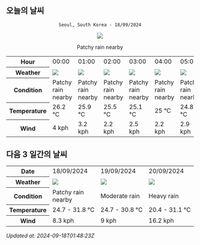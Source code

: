 ## 오늘의 날씨
<div align="center">

`Seoul, South Korea - 18/09/2024`

<img src="https://cdn.weatherapi.com/weather/64x64/day/176.png"/>

Patchy rain nearby

</div>


<table>
    <tr>
        <th>Hour</th>
        <td>00:00</td><td>01:00</td><td>02:00</td><td>03:00</td><td>04:00</td><td>05:00</td><td>06:00</td><td>07:00</td><td>08:00</td><td>09:00</td><td>10:00</td><td>11:00</td><td>12:00</td><td>13:00</td><td>14:00</td><td>15:00</td><td>16:00</td><td>17:00</td><td>18:00</td><td>19:00</td><td>20:00</td><td>21:00</td><td>22:00</td><td>23:00</td>
    </tr>
    <tr>
        <th>Weather</th>
        <td><img src="https://cdn.weatherapi.com/weather/64x64/night/176.png"></img></td><td><img src="https://cdn.weatherapi.com/weather/64x64/night/176.png"></img></td><td><img src="https://cdn.weatherapi.com/weather/64x64/night/176.png"></img></td><td><img src="https://cdn.weatherapi.com/weather/64x64/night/176.png"></img></td><td><img src="https://cdn.weatherapi.com/weather/64x64/night/176.png"></img></td><td><img src="https://cdn.weatherapi.com/weather/64x64/night/176.png"></img></td><td><img src="https://cdn.weatherapi.com/weather/64x64/night/176.png"></img></td><td><img src="https://cdn.weatherapi.com/weather/64x64/day/176.png"></img></td><td><img src="https://cdn.weatherapi.com/weather/64x64/day/116.png"></img></td><td><img src="https://cdn.weatherapi.com/weather/64x64/day/176.png"></img></td><td><img src="https://cdn.weatherapi.com/weather/64x64/day/116.png"></img></td><td><img src="https://cdn.weatherapi.com/weather/64x64/day/176.png"></img></td><td><img src="https://cdn.weatherapi.com/weather/64x64/day/176.png"></img></td><td><img src="https://cdn.weatherapi.com/weather/64x64/day/176.png"></img></td><td><img src="https://cdn.weatherapi.com/weather/64x64/day/353.png"></img></td><td><img src="https://cdn.weatherapi.com/weather/64x64/day/353.png"></img></td><td><img src="https://cdn.weatherapi.com/weather/64x64/day/176.png"></img></td><td><img src="https://cdn.weatherapi.com/weather/64x64/day/176.png"></img></td><td><img src="https://cdn.weatherapi.com/weather/64x64/day/176.png"></img></td><td><img src="https://cdn.weatherapi.com/weather/64x64/night/176.png"></img></td><td><img src="https://cdn.weatherapi.com/weather/64x64/night/116.png"></img></td><td><img src="https://cdn.weatherapi.com/weather/64x64/night/116.png"></img></td><td><img src="https://cdn.weatherapi.com/weather/64x64/night/116.png"></img></td><td><img src="https://cdn.weatherapi.com/weather/64x64/night/116.png"></img></td>
    </tr>
    <tr>
        <th>Condition</th>
        <td width="200px">Patchy rain nearby</td><td width="200px">Patchy rain nearby</td><td width="200px">Patchy rain nearby</td><td width="200px">Patchy rain nearby</td><td width="200px">Patchy rain nearby</td><td width="200px">Patchy rain nearby</td><td width="200px">Patchy rain nearby</td><td width="200px">Patchy rain nearby</td><td width="200px">Partly Cloudy </td><td width="200px">Patchy rain nearby</td><td width="200px">Partly cloudy</td><td width="200px">Patchy rain nearby</td><td width="200px">Patchy rain nearby</td><td width="200px">Patchy rain nearby</td><td width="200px">Light rain shower</td><td width="200px">Light rain shower</td><td width="200px">Patchy rain nearby</td><td width="200px">Patchy rain nearby</td><td width="200px">Patchy rain nearby</td><td width="200px">Patchy rain nearby</td><td width="200px">Partly Cloudy </td><td width="200px">Partly Cloudy </td><td width="200px">Partly Cloudy </td><td width="200px">Partly Cloudy </td>
    </tr>
    <tr>
        <th>Temperature</th>
        <td>26.2 °C</td><td>25.9 °C</td><td>25.5 °C</td><td>25.1 °C</td><td>25 °C</td><td>24.8 °C</td><td>24.7 °C</td><td>25.1 °C</td><td>26.4 °C</td><td>27.7 °C</td><td>31.1 °C</td><td>30.6 °C</td><td>31.4 °C</td><td>31.5 °C</td><td>31.8 °C</td><td>31.5 °C</td><td>31.6 °C</td><td>31 °C</td><td>30.1 °C</td><td>28.6 °C</td><td>28.2 °C</td><td>27.7 °C</td><td>27.4 °C</td><td>27.2 °C</td>
    </tr>
    <tr>
        <th>Wind</th>
        <td>4 kph</td><td>3.2 kph</td><td>2.2 kph</td><td>2.5 kph</td><td>2.2 kph</td><td>2.9 kph</td><td>3.2 kph</td><td>2.9 kph</td><td>2.9 kph</td><td>1.8 kph</td><td>3.6 kph</td><td>2.5 kph</td><td>4.3 kph</td><td>5.4 kph</td><td>6.1 kph</td><td>6.8 kph</td><td>7.9 kph</td><td>8.3 kph</td><td>7.6 kph</td><td>6.8 kph</td><td>5.4 kph</td><td>3.2 kph</td><td>2.2 kph</td><td>2.2 kph</td>
    </tr>
</table>


## 다음 3 일간의 날씨


<table>
    <tr>
        <th>Date</th>
        <td>18/09/2024</td><td>19/09/2024</td><td>20/09/2024</td>
    </tr>
    <tr>
        <th>Weather</th>
        <td><img src="https://cdn.weatherapi.com/weather/64x64/day/176.png"/></td><td><img src="https://cdn.weatherapi.com/weather/64x64/day/302.png"/></td><td><img src="https://cdn.weatherapi.com/weather/64x64/day/308.png"/></td>
    </tr>
    <tr>
        <th>Condition</th>
        <td width="200px">Patchy rain nearby</td><td width="200px">Moderate rain</td><td width="200px">Heavy rain</td>
    </tr>
    <tr>
        <th>Temperature</th>
        <td>24.7 -  31.8 °C</td><td>24.7 -  30.8 °C</td><td>20.4 -  31.1 °C</td>
    </tr>
    <tr>
        <th>Wind</th>
        <td>8.3 kph</td><td>9 kph</td><td>16.2 kph</td>
    </tr>
</table>


*Updated at: 2024-09-18T01:48:23Z*
